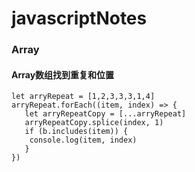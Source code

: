 # javascriptNotes

### Array
#### Array数组找到重复和位置
```
let arryRepeat = [1,2,3,3,3,1,4] 
arryRepeat.forEach((item, index) => {
   let arryRepeatCopy = [...arryRepeat]
   arryRepeatCopy.splice(index, 1)
   if (b.includes(item)) {
	console.log(item, index)
   }
})